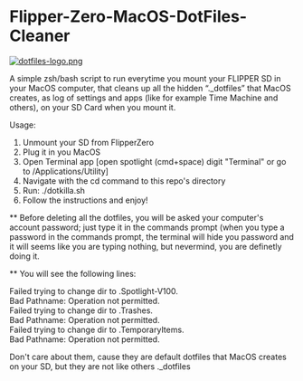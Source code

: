 # Flipper-Zero-MacOS-DotFiles-Cleaner
[![dotfiles-logo.png](https://i.postimg.cc/QMbnr8wM/dotfiles-logo.png)](https://postimg.cc/bGZRxhzX)


A simple zsh/bash script to run everytime you mount your FLIPPER SD in your MacOS computer, that cleans up all the hidden “._dotfiles” that MacOS creates, as log of settings and apps (like for example Time Machine and others), on your SD Card when you mount it.

Usage:

1. Unmount your SD from FlipperZero
2. Plug it in you MacOS
3. Open Terminal app [open spotlight (cmd+space) digit "Terminal" or go to /Applications/Utility]
4. Navigate with the cd command to this repo's directory
5. Run: ./dotkilla.sh
6. Follow the instructions and enjoy!

** Before deleting all the dotfiles, you will be asked your computer's account password; just type it in the commands prompt (when you type a password in the commands prompt, the terminal will hide you password and it will seems like you are typing nothing, but nevermind, you are definetly doing it.

** You will see the following lines:

Failed trying to change dir to .Spotlight-V100.    
Bad Pathname: Operation not permitted.    
Failed trying to change dir to .Trashes.    
Bad Pathname: Operation not permitted.    
Failed trying to change dir to .TemporaryItems.    
Bad Pathname: Operation not permitted.

Don't care about them, cause they are default dotfiles that MacOS creates on your SD, but they are not like others ._dotfiles

